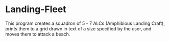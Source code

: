 # Landing-Fleet
This program creates a squadron of 5 - 7 ALCs (Amphibious Landing Craft), prints them to a grid drawn in text of a size specified by the user, and moves them to attack a beach.
